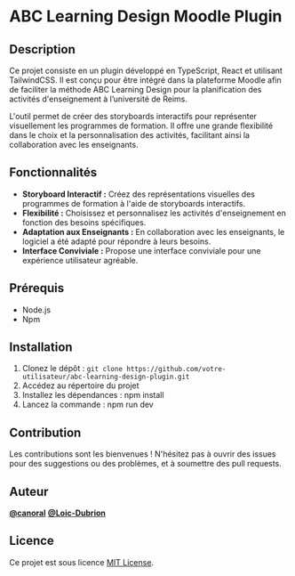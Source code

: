 # ABC Learning Design Moodle Plugin

## Description

Ce projet consiste en un plugin développé en TypeScript, React et utilisant TailwindCSS. Il est conçu pour être intégré dans la plateforme Moodle afin de faciliter la méthode ABC Learning Design pour la planification des activités d'enseignement à l’université de Reims.

L'outil permet de créer des storyboards interactifs pour représenter visuellement les programmes de formation. Il offre une grande flexibilité dans le choix et la personnalisation des activités, facilitant ainsi la collaboration avec les enseignants.

## Fonctionnalités

- **Storyboard Interactif :** Créez des représentations visuelles des programmes de formation à l'aide de storyboards interactifs.
- **Flexibilité :** Choisissez et personnalisez les activités d'enseignement en fonction des besoins spécifiques.
- **Adaptation aux Enseignants :** En collaboration avec les enseignants, le logiciel a été adapté pour répondre à leurs besoins.
- **Interface Conviviale :** Propose une interface conviviale pour une expérience utilisateur agréable.

## Prérequis

- Node.js
- Npm

## Installation

1. Clonez le dépôt : `git clone https://github.com/votre-utilisateur/abc-learning-design-plugin.git`
2. Accédez au répertoire du projet
3. Installez les dépendances : npm install
4. Lancez la commande : npm run dev

## Contribution

Les contributions sont les bienvenues ! N'hésitez pas à ouvrir des issues pour des suggestions ou des problèmes, et à soumettre des pull requests.

## Auteur

**[@canoral](https://github.com/Canoral)**
**[@Loic-Dubrion](https://github.com/Loic-Dubrion/)**

## Licence

Ce projet est sous licence [MIT License](LICENSE).
